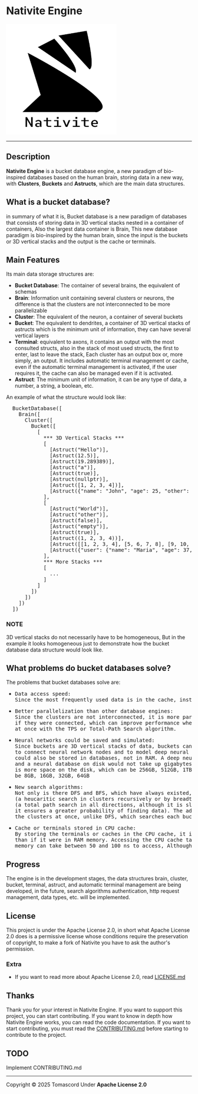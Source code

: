 # Nativite Engine

<div class="nativite-image">
  <img src="./Public/Assets/nativite-with-text.png" width="300" height="300" alt="Nativite Logo">
</div>

---

## Description

**Nativite Engine** is a bucket database engine, a new paradigm of bio-inspired databases
based on the human brain, storing data in a new way, with **Clusters**, **Buckets** and **Astructs**,
which are the main data structures.

## What is a bucket database?

in summary of what it is, Bucket database is a new paradigm of databases that 
consists of storing data in 3D vertical stacks nested in a container of containers,
Also the largest data container is Brain, This new database paradigm is bio-inspired by
the human brain, since the input is the buckets or 3D vertical stacks and the output is
the cache or terminals.

## Main Features

Its main data storage structures are:

- **Bucket Database**: The container of several brains, the equivalent of schemas 
- **Brain**: Information unit containing several clusters or neurons, the difference is
             that the clusters are not interconnected to be more parallelizable
- **Cluster**: The equivalent of the neuron, a container of several buckets
- **Bucket**: The equivalent to dendrites, a container of 3D vertical stacks of astructs which is the minimum
              unit of information,
              they can have several vertical layers
- **Terminal**: equivalent to axons, it contains an output with the most consulted structs,
                also in the stack of most used structs, the first to enter,
                last to leave the stack, Each cluster has an output box or, more simply,
                an output. It includes automatic terminal management or cache, even if the
                automatic terminal management is activated, if the user requires it, the cache
                can also be managed even if it is activated.
- **Astruct**: The minimum unit of information, it can be any type of data, a number,
               a string, a boolean, etc.

An example of what the structure would look like:

<pre>
  BucketDatabase([
    Brain([
      Cluster([
        Bucket([
          [
            *** 3D Vertical Stacks ***
            [   
              [Astruct("Hello")],
              [Astruct(12.5)],
              [Astruct(19.289389)],
              [Astruct("a")],
              [Astruct(true)],
              [Astruct(nullptr)],
              [Astruct([1, 2, 3, 4])],
              [Astruct({"name": "John", "age": 25, "other": {...}})]
            ],
            [   
              [Astruct("World")],
              [Astruct("other")],
              [Astruct(false)],
              [Astruct("empty")],
              [Astruct(true)],
              [Astruct((1, 2, 3, 4))],
              [Astruct([[1, 2, 3, 4], [5, 6, 7, 8], [9, 10, 11, 12], [13, 14, 15, 16]])],
              [Astruct({"user": {"name": "Maria", "age": 37, "metadata": [{...}]}}})]
            ],
            *** More Stacks ***
            [
              ...
            ]
          ]
        ])
      ])
    ])
  ])
</pre>

### NOTE
3D vertical stacks do not necessarily have to be homogeneous, But in the example it
looks homogeneous just to demonstrate how the bucket database data structure
would look like.

## What problems do bucket databases solve?

The problems that bucket databases solve are:

- <pre>
  Data access speed:
  Since the most frequently used data is in the cache, instead of needlessly traversing the entire 3D vertical stack structure, which would be very slow, the cache is first searched, and if the data is found, it is returned. Otherwise, the buckets and clusters will need to be searched according to the suggested search algorithm.
  </pre>

- <pre>
  Better parallelization than other database engines:
  Since the clusters are not interconnected, it is more parallelizable than
  if they were connected, which can improve performance when searching all clusters
  at once with the TPS or Total-Path Search algorithm.
  </pre>

- <pre>
  Neural networks could be saved and simulated:
  Since buckets are 3D vertical stacks of data, buckets can be interconnected
  to connect neural network nodes and to model deep neural networks. Neural networks
  could also be stored in databases, not in RAM. A deep neural network can consume a lot of memory.
  and a neural database on disk would not take up gigabytes in the least, the advantage is that there
  is more space on the disk, which can be 256GB, 512GB, 1TB, 2TB, 4TB compared to RAM memory which can 
  be 8GB, 16GB, 32GB, 64GB
  </pre>

- <pre>
  New search algorithms:
  Not only is there DFS and BFS, which have always existed, there is also Flow_M 
  (a heucaritic search in clusters recursively or by breadth) and TPS 
  (a total path search in all directions, although it is slower,
  it ensures a greater probability of finding data). The advantage of TPS is that it searches all
  the clusters at once, unlike DFS, which searches each bucket one by one.
  </pre>

- <pre>
  Cache or terminals stored in CPU cache:
  By storing the terminals or caches in the CPU cache, it is much faster to access the data
  than if it were in RAM memory. Accessing the CPU cache takes between 10 and 20 ns, while RAM
  memory can take between 50 and 100 ns to access, Although they are nanoseconds, in many accesses those nanoseconds can be converted into microseconds and those microseconds into milliseconds
  </pre>

## Progress

The engine is in the development stages, the data structures brain, cluster, bucket, terminal,
astruct, and automatic terminal management are being developed, in the future, search algorithms authentication, http request management, data types, etc. will be implemented.

## License

This project is under the Apache License 2.0, in short what Apache License 2.0
does is a permissive license whose conditions require the preservation of copyright,
to make a fork of Nativite you have to ask the author's permission.

### Extra
- If you want to read more about Apache License 2.0, read [LICENSE.md](./LICENSE.md)

## Thanks

Thank you for your interest in Nativite Engine. If you want to support this project, you can start contributing. If you want to know in depth how Nativite Engine works, you can read the code documentation. If you want to start contributing, you must read the [CONTRIBUTING.md](./CONTRIBUTING.md) before starting to contribute to the project.

## TODO
Implement CONTRIBUTING.md

---

Copyright © 2025 Tomascord
Under **Apache License 2.0**